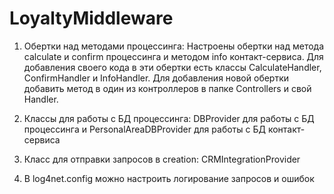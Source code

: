 # LoyaltyMiddleware
1. Обертки над методами процессинга:
  Настроены обертки над метода calculate и confirm процессинга и методом info контакт-сервиса. Для добавления своего кода в эти обертки есть классы CalculateHandler, ConfirmHandler и InfoHandler.
  Для добавления новой обертки добавить метод в один из контроллеров в папке Controllers и свой Handler.
  
2. Классы для работы с БД процессинга: DBProvider для работы с БД процессинга и PersonalAreaDBProvider для работы с БД контакт-сервиса

3. Класс для отправки запросов в creation: CRMIntegrationProvider

4. В log4net.config можно настроить логирование запросов и ошибок
